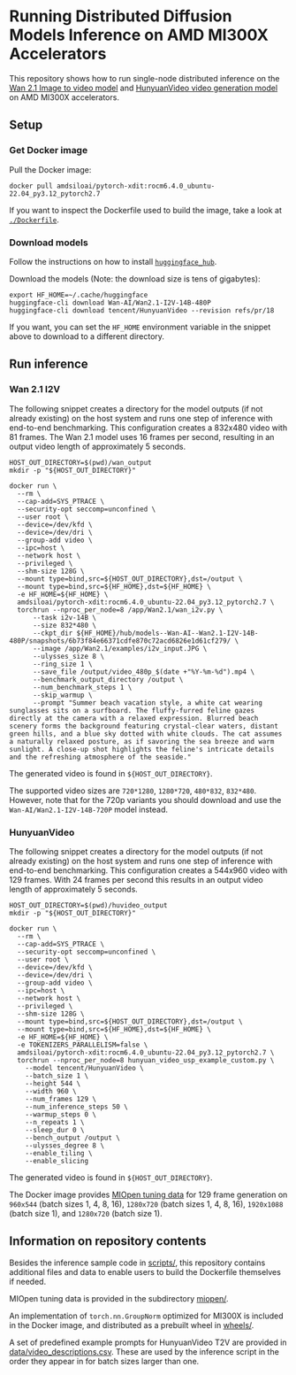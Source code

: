 # Running Distributed Diffusion Models Inference on AMD MI300X Accelerators
This repository shows how to run single-node distributed inference on the [Wan 2.1 Image to video model](https://github.com/Wan-Video/Wan2.1) and [HunyuanVideo video generation model](https://github.com/Tencent-Hunyuan/HunyuanVideo) on AMD MI300X accelerators.
## Setup
### Get Docker image
Pull the Docker image:
```
docker pull amdsiloai/pytorch-xdit:rocm6.4.0_ubuntu-22.04_py3.12_pytorch2.7
```

If you want to inspect the Dockerfile used to build the image, take a look at [`./Dockerfile`](./Dockerfile).

### Download models
Follow the instructions on how to install [`huggingface_hub`](https://github.com/huggingface/huggingface_hub).

Download the models (Note: the download size is tens of gigabytes):
```
export HF_HOME=~/.cache/huggingface
huggingface-cli download Wan-AI/Wan2.1-I2V-14B-480P
huggingface-cli download tencent/HunyuanVideo --revision refs/pr/18
```
If you want, you can set the `HF_HOME` environment variable in the snippet above to download to a different directory.

## Run inference
### Wan 2.1 I2V
The following snippet creates a directory for the model outputs (if not already existing) on the host system and runs one step of inference with end-to-end benchmarking.
This configuration creates a 832x480 video with 81 frames. The Wan 2.1 model uses 16 frames per second, resulting in an output video length of approximately 5 seconds.
```
HOST_OUT_DIRECTORY=$(pwd)/wan_output
mkdir -p "${HOST_OUT_DIRECTORY}"

docker run \
  --rm \
  --cap-add=SYS_PTRACE \
  --security-opt seccomp=unconfined \
  --user root \
  --device=/dev/kfd \
  --device=/dev/dri \
  --group-add video \
  --ipc=host \
  --network host \
  --privileged \
  --shm-size 128G \
  --mount type=bind,src=${HOST_OUT_DIRECTORY},dst=/output \
  --mount type=bind,src=${HF_HOME},dst=${HF_HOME} \
  -e HF_HOME=${HF_HOME} \
  amdsiloai/pytorch-xdit:rocm6.4.0_ubuntu-22.04_py3.12_pytorch2.7 \
  torchrun --nproc_per_node=8 /app/Wan2.1/wan_i2v.py \
      --task i2v-14B \
      --size 832*480 \
      --ckpt_dir ${HF_HOME}/hub/models--Wan-AI--Wan2.1-I2V-14B-480P/snapshots/6b73f84e66371cdfe870c72acd6826e1d61cf279/ \
      --image /app/Wan2.1/examples/i2v_input.JPG \
      --ulysses_size 8 \
      --ring_size 1 \
      --save_file /output/video_480p_$(date +"%Y-%m-%d").mp4 \
      --benchmark_output_directory /output \
      --num_benchmark_steps 1 \
      --skip_warmup \
      --prompt "Summer beach vacation style, a white cat wearing sunglasses sits on a surfboard. The fluffy-furred feline gazes directly at the camera with a relaxed expression. Blurred beach scenery forms the background featuring crystal-clear waters, distant green hills, and a blue sky dotted with white clouds. The cat assumes a naturally relaxed posture, as if savoring the sea breeze and warm sunlight. A close-up shot highlights the feline's intricate details and the refreshing atmosphere of the seaside."
```
The generated video is found in `${HOST_OUT_DIRECTORY}`.

The supported video sizes are `720*1280`, `1280*720`, `480*832`, `832*480`. However, note that for the 720p variants you should download and use the `Wan-AI/Wan2.1-I2V-14B-720P` model instead.

### HunyuanVideo
The following snippet creates a directory for the model outputs (if not already existing) on the host system and runs one step of inference with end-to-end benchmarking.
This configuration creates a 544x960 video with 129 frames. With 24 frames per second this results in an output video length of approximately 5 seconds.
```
HOST_OUT_DIRECTORY=$(pwd)/huvideo_output
mkdir -p "${HOST_OUT_DIRECTORY}"

docker run \
  --rm \
  --cap-add=SYS_PTRACE \
  --security-opt seccomp=unconfined \
  --user root \
  --device=/dev/kfd \
  --device=/dev/dri \
  --group-add video \
  --ipc=host \
  --network host \
  --privileged \
  --shm-size 128G \
  --mount type=bind,src=${HOST_OUT_DIRECTORY},dst=/output \
  --mount type=bind,src=${HF_HOME},dst=${HF_HOME} \
  -e HF_HOME=${HF_HOME} \
  -e TOKENIZERS_PARALLELISM=false \
  amdsiloai/pytorch-xdit:rocm6.4.0_ubuntu-22.04_py3.12_pytorch2.7 \
  torchrun --nproc_per_node=8 hunyuan_video_usp_example_custom.py \
    --model tencent/HunyuanVideo \
    --batch_size 1 \
    --height 544 \
    --width 960 \
    --num_frames 129 \
    --num_inference_steps 50 \
    --warmup_steps 0 \
    --n_repeats 1 \
    --sleep_dur 0 \
    --bench_output /output \
    --ulysses_degree 8 \
    --enable_tiling \
    --enable_slicing
```
The generated video is found in `${HOST_OUT_DIRECTORY}`.

The Docker image provides [MIOpen tuning data](https://rocm.docs.amd.com/projects/MIOpen/en/latest/conceptual/tuningdb.html) for 129 frame generation on `960x544` (batch sizes 1, 4, 8, 16), `1280x720` (batch sizes 1, 4, 8, 16), `1920x1088` (batch size 1), and `1280x720` (batch size 1).

## Information on repository contents
Besides the inference sample code in [scripts/](./scripts/), this repository contains additional files and data to enable users to build the Dockerfile themselves if needed.

MIOpen tuning data is provided in the subdirectory [miopen/](./miopen/).

An implementation of `torch.nn.GroupNorm` optimized for MI300X is included in the Docker image, and distributed as a prebuilt wheel in [wheels/](./wheels/).

A set of predefined example prompts for HunyuanVideo T2V are provided in [data/video_descriptions.csv](./data/video_descriptions.csv). These are used by the inference script in the order they appear in for batch sizes larger than one.
